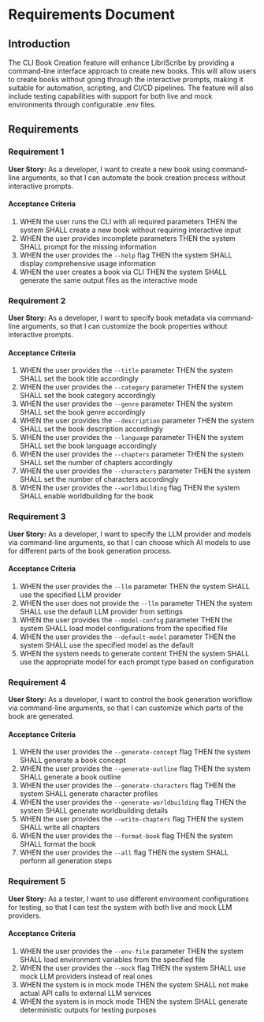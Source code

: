 # Requirements Document

## Introduction

The CLI Book Creation feature will enhance LibriScribe by providing a command-line interface approach to create new books. This will allow users to create books without going through the interactive prompts, making it suitable for automation, scripting, and CI/CD pipelines. The feature will also include testing capabilities with support for both live and mock environments through configurable .env files.

## Requirements

### Requirement 1

**User Story:** As a developer, I want to create a new book using command-line arguments, so that I can automate the book creation process without interactive prompts.

#### Acceptance Criteria

1. WHEN the user runs the CLI with all required parameters THEN the system SHALL create a new book without requiring interactive input
2. WHEN the user provides incomplete parameters THEN the system SHALL prompt for the missing information
3. WHEN the user provides the `--help` flag THEN the system SHALL display comprehensive usage information
4. WHEN the user creates a book via CLI THEN the system SHALL generate the same output files as the interactive mode

### Requirement 2

**User Story:** As a developer, I want to specify book metadata via command-line arguments, so that I can customize the book properties without interactive prompts.

#### Acceptance Criteria

1. WHEN the user provides the `--title` parameter THEN the system SHALL set the book title accordingly
2. WHEN the user provides the `--category` parameter THEN the system SHALL set the book category accordingly
3. WHEN the user provides the `--genre` parameter THEN the system SHALL set the book genre accordingly
4. WHEN the user provides the `--description` parameter THEN the system SHALL set the book description accordingly
5. WHEN the user provides the `--language` parameter THEN the system SHALL set the book language accordingly
6. WHEN the user provides the `--chapters` parameter THEN the system SHALL set the number of chapters accordingly
7. WHEN the user provides the `--characters` parameter THEN the system SHALL set the number of characters accordingly
8. WHEN the user provides the `--worldbuilding` flag THEN the system SHALL enable worldbuilding for the book

### Requirement 3

**User Story:** As a developer, I want to specify the LLM provider and models via command-line arguments, so that I can choose which AI models to use for different parts of the book generation process.

#### Acceptance Criteria

1. WHEN the user provides the `--llm` parameter THEN the system SHALL use the specified LLM provider
2. WHEN the user does not provide the `--llm` parameter THEN the system SHALL use the default LLM provider from settings
3. WHEN the user provides the `--model-config` parameter THEN the system SHALL load model configurations from the specified file
4. WHEN the user provides the `--default-model` parameter THEN the system SHALL use the specified model as the default
5. WHEN the system needs to generate content THEN the system SHALL use the appropriate model for each prompt type based on configuration

### Requirement 4

**User Story:** As a developer, I want to control the book generation workflow via command-line arguments, so that I can customize which parts of the book are generated.

#### Acceptance Criteria

1. WHEN the user provides the `--generate-concept` flag THEN the system SHALL generate a book concept
2. WHEN the user provides the `--generate-outline` flag THEN the system SHALL generate a book outline
3. WHEN the user provides the `--generate-characters` flag THEN the system SHALL generate character profiles
4. WHEN the user provides the `--generate-worldbuilding` flag THEN the system SHALL generate worldbuilding details
5. WHEN the user provides the `--write-chapters` flag THEN the system SHALL write all chapters
6. WHEN the user provides the `--format-book` flag THEN the system SHALL format the book
7. WHEN the user provides the `--all` flag THEN the system SHALL perform all generation steps

### Requirement 5

**User Story:** As a tester, I want to use different environment configurations for testing, so that I can test the system with both live and mock LLM providers.

#### Acceptance Criteria

1. WHEN the user provides the `--env-file` parameter THEN the system SHALL load environment variables from the specified file
2. WHEN the user provides the `--mock` flag THEN the system SHALL use mock LLM providers instead of real ones
3. WHEN the system is in mock mode THEN the system SHALL not make actual API calls to external LLM services
4. WHEN the system is in mock mode THEN the system SHALL generate deterministic outputs for testing purposes